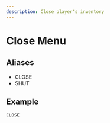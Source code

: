 ```yaml
---
description: Close player's inventory
---
```


# Close Menu

## Aliases

* CLOSE
* SHUT

## Example

```
CLOSE
```

